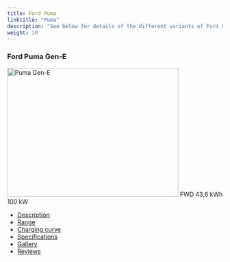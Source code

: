 ```yaml
---
title: Ford Puma
linktitle: "Puma"
description: "See below for details of the different variants of Ford Puma"
weight: 30
---
```

<!-- markdownlint-disable MD033 -->
<!-- markdownlint-disable MD010 -->
<div class="container p-3 mb-4 bg-body-tertiary rounded border">
<h3>Ford Puma Gen-E</h3>
	<div class="row">
		<div class="col col-12 col-md-6">
			<a href="puma_gen-e/"><img src="https://media.evkx.net/multimedia/models/ford/puma/puma_gen-e/main_1_xst.jpg" class="img-fluid" width="400px" height="300px" alt="Puma Gen-E" ></a>
<i class="bi bi-record2-fill"></i> FWD <i class="bi bi-battery-full"></i> 43,6 kWh <i class="bi bi-ev-station"></i> 100 kW 
		</div>
		<div class="col col-12 col-md-6">
			<ul class="list-group list-group-flush">
				<li class="list-group-item list-group-item-action"><a href="puma_gen-e/" class="text-decoration-none text-black"><i class="bi-car-front"></i> Description</a></li>
				<li class="list-group-item list-group-item-action"><a href="puma_gen-e/rangeandconsumption/" class="text-decoration-none text-black" ><i class="bi-file-earmark-bar-graph"></i> Range</a></li>
				<li class="list-group-item list-group-item-action"><a href="puma_gen-e/chargingcurve/" class="text-decoration-none text-black" ><i class="bi-battery-charging"></i> Charging curve</a></li>
				<li class="list-group-item list-group-item-action"><a href="puma_gen-e/specifications/" class="text-decoration-none text-black" ><i class="bi-layout-text-sidebar-reverse"></i> Specifications</a></li>
				<li class="list-group-item list-group-item-action"><a href="puma_gen-e/gallery/" class="text-decoration-none text-black" ><i class="bi-images"></i> Gallery</a></li>
				<li class="list-group-item list-group-item-action"><a href="puma_gen-e/reviews/" class="text-decoration-none text-black" ><i class="bi-person-video2"></i> Reviews</a></li>
			</ul>
		</div>
	</div>
</div>
